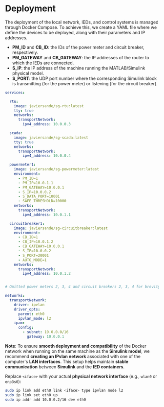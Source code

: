 # Deployment

The deployment of the local network, IEDs, and control systems is managed through Docker Compose. To achieve this, we create a YAML file where we define the devices to be deployed, along with their parameters and IP addresses.

- **PM_ID** and **CB_ID**: the IDs of the power meter and circuit breaker, respectively.
- **PM_GATEWAY** and **CB_GATEWAY**: the IP addresses of the router to which the IEDs are connected.
- **S_IP**: the IP address of the machine running the MATLAB/Simulink physical model.
- **S_PORT**: the UDP port number where the corresponding Simulink block is transmitting (for the power meter) or listening (for the circuit breaker).

```yaml
services:

  rtu:
    image: javiersande/sg-rtu:latest
    tty: true
    networks:
      transportNetwork:
        ipv4_address: 10.0.0.3

  scada:
    image: javiersande/sg-scada:latest
    tty: true
    networks:
      transportNetwork:
        ipv4_address: 10.0.0.4

  powermeter1:
    image: javiersande/sg-powermeter:latest
    environment:
      - PM_ID=1
      - PM_IP=10.0.1.1
      - PM_GATEWAY=10.0.0.1
      - S_IP=10.0.0.2
      - S_DATA_PORT=10001
      - SAFE_THRESHOLD=10000
    networks:
      transportNetwork:
        ipv4_address: 10.0.1.1

  circuitbreaker1:
    image: javiersande/sg-circuitbreaker:latest
    environment:
      - CB_ID=1
      - CB_IP=10.0.1.2
      - CB_GATEWAY=10.0.0.1
      - S_IP=10.0.0.2
      - S_PORT=20001
      - AUTO_MODE=1
    networks:
      transportNetwork:
        ipv4_address: 10.0.1.2


# Omitted power meters 2, 3, 4 and circuit breakers 2, 3, 4 for brevity

networks:
  transportNetwork:
    driver: ipvlan
    driver_opts:
      parent: eth0
      ipvlan_mode: l2
    ipam:
      config:
        - subnet: 10.0.0.0/16
          gateway: 10.0.0.1
```

**Note:** To ensure **smooth deployment and compatibility** of the Docker network when running on the same machine as the **Simulink model**, we recommend **creating an IPvlan network** associated with one of the computer's **LAN interfaces**. This setup helps maintain **stable communication** between **Simulink** and the **IED containers**.  

Replace `<iface>` with your actual **physical network interface** (e.g., `wlan0` or `enp3s0`):  
```sh
sudo ip link add eth0 link <iface> type ipvlan mode l2
sudo ip link set eth0 up
sudo ip addr add 10.0.0.2/16 dev eth0
```
